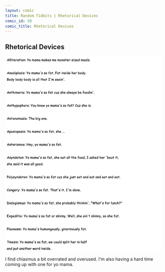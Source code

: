 ```yaml
---
layout: comic
title: Random Tidbits | Rhetorical Devices
comic_id: 50
comic_title: Rhetorical Devices
---
```


## Rhetorical Devices

<img id="img50" src="/assets/images/50.png">

I find chiasmus a bit overrated and overused. I'm also having a hard time coming up with one for yo mama.
